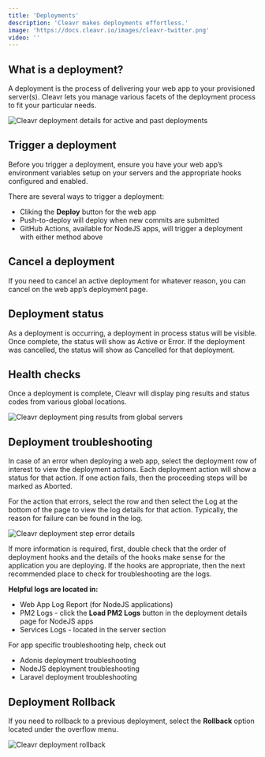 ```yaml
---
title: 'Deployments'
description: 'Cleavr makes deployments effortless.'
image: 'https://docs.cleavr.io/images/cleavr-twitter.png'
video: ''
---
```


## What is a deployment?
A deployment is the process of delivering your web app to your provisioned server(s). Cleavr lets you manage various facets 
of the deployment process to fit your particular needs.

![Cleavr deployment details for active and past deployments](/images/deployment/cleavr-deployment-details.png)

## Trigger a deployment
Before you trigger a deployment, ensure you have your web app’s environment variables setup on your servers and the 
appropriate hooks configured and enabled.

There are several ways to trigger a deployment:

- Cliking the **Deploy** button for the web app
- Push-to-deploy will deploy when new commits are submitted
- GitHub Actions, available for NodeJS apps, will trigger a deployment with either method above

## Cancel a deployment

If you need to cancel an active deployment for whatever reason, you can cancel on the web app’s deployment page.

## Deployment status
As a deployment is occurring, a deployment in process status will be visible. Once complete, the status will show as Active 
or Error. If the deployment was cancelled, the status will show as Cancelled for that deployment. 

## Health checks

Once a deployment is complete, Cleavr will display ping results and status codes from various global locations. 

![Cleavr deployment ping results from global servers](/images/deployment/cleavr-deployment-ping-results.png)

## Deployment troubleshooting
In case of an error when deploying a web app, select the deployment row of interest to view the deployment actions. 
Each deployment action will show a status for that action. If one action fails, then the proceeding steps will be marked as Aborted.

For the action that errors, select the row and then select the Log at the bottom of the page to view the log details for 
that action. Typically, the reason for failure can be found in the log.  

![Cleavr deployment step error details](/images/deployment/cleavr-deployment-step-error.png)

If more information is required, first, double check that the order of deployment hooks and the details of the hooks make 
sense for the application you are deploying. If the hooks are appropriate, then the next recommended place to check for 
troubleshooting are the logs.

**Helpful logs are located in:**

- Web App Log Report (for NodeJS applications)
- PM2 Logs - click the **Load PM2 Logs** button in the deployment details page for NodeJS apps
- Services Logs - located in the server section

<base-info>
For app specific troubleshooting help, check out
<ul>
    <li>
        <nuxt-link to="/adonis-deployments">Adonis deployment troubleshooting</nuxt-link>
    </li>
    <li>
        <nuxt-link to="/nodejs-deployments">NodeJS deployment troubleshooting</nuxt-link>
    </li>
    <li>
        <nuxt-link to="/laravel-deployments">Laravel deployment troubleshooting</nuxt-link>
    </li>
</ul>
</base-info>

## Deployment Rollback

If you need to rollback to a previous deployment, select the **Rollback** option located under the overflow menu. 

![Cleavr deployment rollback](/images/deployment/cleavr-deployment-rollback.png)
